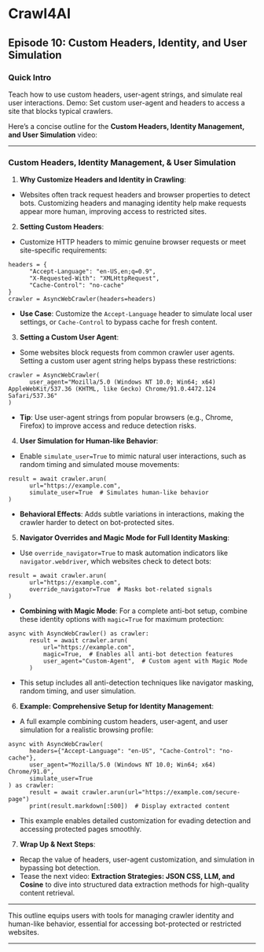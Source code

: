 # Crawl4AI

## Episode 10: Custom Headers, Identity, and User Simulation

### Quick Intro

Teach how to use custom headers, user-agent strings, and simulate real user interactions. Demo: Set custom user-agent and headers to access a site that blocks typical crawlers.

Here’s a concise outline for the **Custom Headers, Identity Management, and User Simulation** video:

* * *

### **Custom Headers, Identity Management, & User Simulation**

1) **Why Customize Headers and Identity in Crawling**:

- Websites often track request headers and browser properties to detect bots. Customizing headers and managing identity help make requests appear more human, improving access to restricted sites.

2) **Setting Custom Headers**:

- Customize HTTP headers to mimic genuine browser requests or meet site-specific requirements:



```hljs makefile
headers = {
      "Accept-Language": "en-US,en;q=0.9",
      "X-Requested-With": "XMLHttpRequest",
      "Cache-Control": "no-cache"
}
crawler = AsyncWebCrawler(headers=headers)

```

- **Use Case**: Customize the `Accept-Language` header to simulate local user settings, or `Cache-Control` to bypass cache for fresh content.

3) **Setting a Custom User Agent**:

- Some websites block requests from common crawler user agents. Setting a custom user agent string helps bypass these restrictions:



```hljs makefile
crawler = AsyncWebCrawler(
      user_agent="Mozilla/5.0 (Windows NT 10.0; Win64; x64) AppleWebKit/537.36 (KHTML, like Gecko) Chrome/91.0.4472.124 Safari/537.36"
)

```

- **Tip**: Use user-agent strings from popular browsers (e.g., Chrome, Firefox) to improve access and reduce detection risks.

4) **User Simulation for Human-like Behavior**:

- Enable `simulate_user=True` to mimic natural user interactions, such as random timing and simulated mouse movements:



```hljs python
result = await crawler.arun(
      url="https://example.com",
      simulate_user=True  # Simulates human-like behavior
)

```

- **Behavioral Effects**: Adds subtle variations in interactions, making the crawler harder to detect on bot-protected sites.

5) **Navigator Overrides and Magic Mode for Full Identity Masking**:

- Use `override_navigator=True` to mask automation indicators like `navigator.webdriver`, which websites check to detect bots:



```hljs python
result = await crawler.arun(
      url="https://example.com",
      override_navigator=True  # Masks bot-related signals
)

```

- **Combining with Magic Mode**: For a complete anti-bot setup, combine these identity options with `magic=True` for maximum protection:



```hljs python
async with AsyncWebCrawler() as crawler:
      result = await crawler.arun(
          url="https://example.com",
          magic=True,  # Enables all anti-bot detection features
          user_agent="Custom-Agent",  # Custom agent with Magic Mode
      )

```

- This setup includes all anti-detection techniques like navigator masking, random timing, and user simulation.

6) **Example: Comprehensive Setup for Identity Management**:

- A full example combining custom headers, user-agent, and user simulation for a realistic browsing profile:



```hljs python
async with AsyncWebCrawler(
      headers={"Accept-Language": "en-US", "Cache-Control": "no-cache"},
      user_agent="Mozilla/5.0 (Windows NT 10.0; Win64; x64) Chrome/91.0",
      simulate_user=True
) as crawler:
      result = await crawler.arun(url="https://example.com/secure-page")
      print(result.markdown[:500])  # Display extracted content

```

- This example enables detailed customization for evading detection and accessing protected pages smoothly.

7) **Wrap Up & Next Steps**:

- Recap the value of headers, user-agent customization, and simulation in bypassing bot detection.
- Tease the next video: **Extraction Strategies: JSON CSS, LLM, and Cosine** to dive into structured data extraction methods for high-quality content retrieval.

* * *

This outline equips users with tools for managing crawler identity and human-like behavior, essential for accessing bot-protected or restricted websites.

* * *